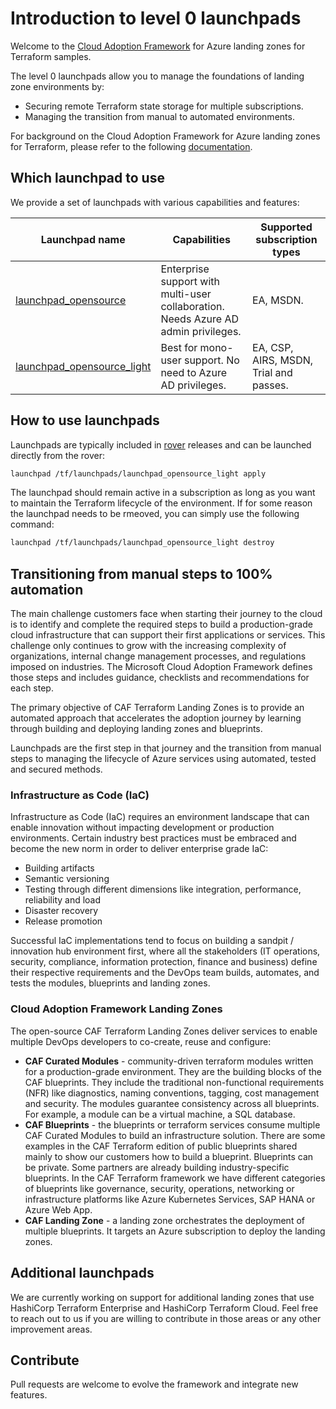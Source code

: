 # Introduction to level 0 launchpads

Welcome to the [Cloud Adoption Framework](https://docs.microsoft.com/en-us/azure/cloud-adoption-framework/) for Azure landing zones for Terraform samples.

The level 0 launchpads allow you to manage the foundations of landing zone environments by:

- Securing remote Terraform state storage for multiple subscriptions.
- Managing the transition from manual to automated environments.

For background on the Cloud Adoption Framework for Azure landing zones for Terraform, please refer to the following [documentation](https://github.com/Azure/caf-terraform-landingzones/tree/master/documentation).

## Which launchpad to use

We provide a set of launchpads with various capabilities and features:

| Launchpad name                                                             | Capabilities                                                                        | Supported subscription types           |
| ---------------------------------------------------------------------------| ------------------------------------------------------------------------------------| ---------------------------------------|
| [launchpad_opensource](./launchpads/launchpad_opensource)                  | Enterprise support with multi-user collaboration. Needs Azure AD admin privileges.   | EA, MSDN.                              |
| [launchpad_opensource_light](./launchpads/launchpad_opensource_light)      | Best for mono-user support. No need to Azure AD privileges.                          | EA, CSP, AIRS, MSDN, Trial and passes. |

## How to use launchpads

Launchpads are typically included in [rover](https://github.com/aztfmod/rover) releases and can be launched directly from the rover:

```bash
launchpad /tf/launchpads/launchpad_opensource_light apply
```

The launchpad should remain active in a subscription as long as you want to maintain the Terraform lifecycle of the environment. If for some reason the launchpad needs to be rmeoved, you can simply use the following command:

```bash
launchpad /tf/launchpads/launchpad_opensource_light destroy
```

## Transitioning from manual steps to 100% automation

The main challenge customers face when starting their journey to the cloud is to identify and complete the required steps to build a production-grade cloud infrastructure that can support their first applications or services.  This challenge only continues to grow with the increasing complexity of organizations, internal change management processes, and regulations imposed on industries.  The Microsoft Cloud Adoption Framework defines those steps and includes guidance, checklists and recommendations for each step. 

The primary objective of CAF Terraform Landing Zones is to provide an automated approach that accelerates the adoption journey by learning through building and deploying landing zones and blueprints. 

Launchpads are the first step in that journey and the transition from manual steps to managing the lifecycle of Azure services using automated, tested and secured methods. 

### Infrastructure as Code (IaC) 

Infrastructure as Code (IaC) requires an environment landscape that can enable innovation without impacting development or production environments. Certain industry best practices must be embraced and become the new norm in order to deliver enterprise grade IaC: 
* Building artifacts
* Semantic versioning
* Testing through different dimensions like integration, performance, reliability and load
* Disaster recovery
* Release promotion

Successful IaC implementations tend to focus on building a sandpit / innovation hub environment first, where all the stakeholders (IT operations, security, compliance, information protection, finance and business) define their respective requirements and the DevOps team builds, automates, and tests the modules, blueprints and landing zones.

### Cloud Adoption Framework Landing Zones

The open-source CAF Terraform Landing Zones deliver services to enable multiple DevOps developers to co-create, reuse and configure:

* <b>CAF Curated Modules</b> - community-driven terraform modules written for a production-grade environment. They are the building blocks of the CAF blueprints. They include the traditional non-functional requirements (NFR) like diagnostics, naming conventions, tagging, cost management and security. The modules guarantee consistency across all blueprints. For example, a module can be a virtual machine, a SQL database.
* <b>CAF Blueprints</b> - the blueprints or terraform services consume multiple CAF Curated Modules to build an infrastructure solution. There are some examples in the CAF Terraform edition of public blueprints shared mainly to show our customers how to build a blueprint. Blueprints can be private. Some partners are already building industry-specific blueprints. In the CAF Terraform framework we have different categories of blueprints like governance, security, operations, networking or infrastructure platforms like Azure Kubernetes Services, SAP HANA or Azure Web App.
* <b>CAF Landing Zone</b> - a landing zone orchestrates the deployment of multiple blueprints. It targets an Azure subscription to deploy the landing zones.

## Additional launchpads

We are currently working on support for additional landing zones that use HashiCorp Terraform Enterprise and HashiCorp Terraform Cloud. Feel free to reach out to us if you are willing to contribute in those areas or any other improvement areas.

## Contribute
Pull requests are welcome to evolve the framework and integrate new features.
